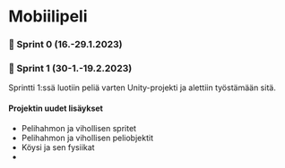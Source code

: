 # Mobiilipeli

### :date: Sprint 0 (16.-29.1.2023)

### :date: Sprint 1 (30-1.-19.2.2023)

Sprintti 1:ssä luotiin peliä varten Unity-projekti ja alettiin työstämään sitä. 

#### Projektin uudet lisäykset

* Pelihahmon ja vihollisen spritet
* Pelihahmon ja vihollisen peliobjektit
* Köysi ja sen fysiikat
*
 

